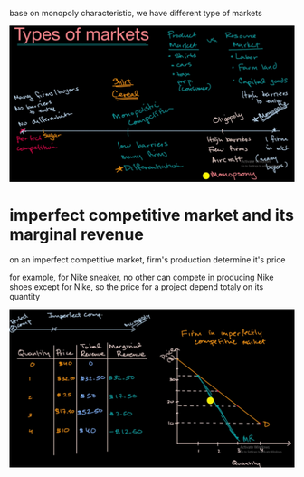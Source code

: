 base on monopoly characteristic, we have different type of markets

![](2023-04-10-23-25-15.png)

# imperfect competitive market and its marginal revenue

on an imperfect competitive market, firm's production determine it's price

for example, for Nike sneaker, no other can compete in producing Nike shoes except for Nike, so the price for a project depend totaly on its quantity

![](2023-04-10-23-26-07.png)